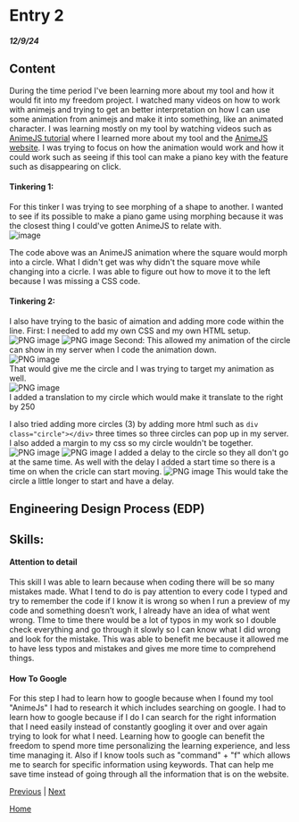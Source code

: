 # Entry 2
##### 12/9/24

## Content
During the time period I've been learning more about my tool and how it would fit into my freedom project. I watched many videos on how to work with animejs and trying to get an better interpretation on how I can use some animation from animejs and make it into something, like an animated character. I was learning mostly on my tool by watching videos such as [AnimeJS tutorial](https://www.youtube.com/watch?v=WogfLKQHi1A) where I learned more about my tool and the [AnimeJS website](https://animejs.com). I was trying to focus on how the animation would work and how it could work such as seeing if this tool can make a piano key with the feature such as disappearing on click.


#### Tinkering 1:
For this tinker I was trying to see morphing of a shape to another. I wanted to see if its possible to make a piano game using morphing because it was the closest thing I could've gotten AnimeJS to relate with.                             
![image](https://github.com/user-attachments/assets/175acadf-c1c4-414a-b660-2fd8b352265f)



The code above was an AnimeJS animation where the square would morph into a circle. What I didn't get was why didn't the square move while changing into a cicrle. I was able to figure out how to move it to the left because I was missing a CSS code.

#### Tinkering 2:
I also have trying to the basic of aimation and adding more code within the line.
First: I needed to add my own CSS and my own HTML setup.                             
![PNG image](https://github.com/user-attachments/assets/b8e15bde-e6fc-447a-b5a3-b8ab91cd4725)
![PNG image](https://github.com/user-attachments/assets/d49015fa-d30d-472b-bf5d-2cdcdbe1288a)
Second: This allowed my animation of the circle can show in my server when I code the animation down.                    
![PNG image](https://github.com/user-attachments/assets/ac695f5e-329d-4050-9a14-47e078e761f7)                 
That would give me the circle and I was trying to target my animation as well.                               
![PNG image](https://github.com/user-attachments/assets/f30a9930-dd7f-4cb3-93fa-cee964448af0)                        
I added a translation to my circle which would make it translate to the right by 250

I also tried adding more circles (3) by adding more html such as `div class="circle"></div>` three times so three circles can pop up in my server. I also added a margin to my css so my circle wouldn't be together.
![PNG image](https://github.com/user-attachments/assets/0dc13ade-b3c6-4f0a-b3a2-945f538f5f40)
![PNG image](https://github.com/user-attachments/assets/7e2dbcee-3670-4221-8129-6e047123eb30)
I added a delay to the circle so they all don't go at the same time. As well with the delay I added a start time so there is a time on when the cricle can start moving.
![PNG image](https://github.com/user-attachments/assets/36549d83-366f-4288-b255-ddbe8778899e)
This would take the circle a little longer to start and have a delay.

## Engineering Design Process (EDP)                                                  


## Skills: 

#### Attention to detail
This skill I was able to learn because when coding there will be so many mistakes made. What I tend to do is pay attention to every code I typed and try to remember the code if I know it is wrong so when I run a preview of my code and something doesn’t work, I already have an idea of what went wrong. TIme to time there would be a lot of typos in my work so I double check everything and go through it slowly so I can know what I did wrong and look for the mistake. This was able to benefit me because it allowed me to have less typos and mistakes and gives me more time to comprehend things.

#### How To Google
For this step I had to learn how to google because when I found my tool "AnimeJs" I had to research it which includes searching on google. I had to learn how to google because if I do I can search for the right information that I need easily instead of constantly googling it over and over again trying to look for what I need. Learning how to google can benefit the freedom to spend more time personalizing the learning experience, and less time managing it. Also if I know tools such as "command" + "f" which allows me to search for specific information using keywords. That can help me save time instead of going through all the information that is on the website.

[Previous](entry01.md) | [Next](entry03.md)

[Home](../README.md)
